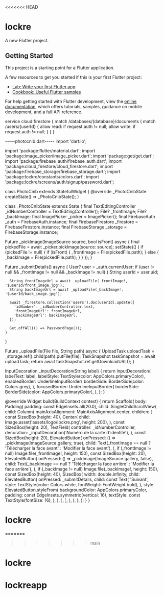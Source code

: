 <<<<<<< HEAD
# lockre

A new Flutter project.

## Getting Started

This project is a starting point for a Flutter application.

A few resources to get you started if this is your first Flutter project:

- [Lab: Write your first Flutter app](https://docs.flutter.dev/get-started/codelab)
- [Cookbook: Useful Flutter samples](https://docs.flutter.dev/cookbook)

For help getting started with Flutter development, view the
[online documentation](https://docs.flutter.dev/), which offers tutorials,
samples, guidance on mobile development, and a full API reference.

service cloud.firestore {
  match /databases/{database}/documents {
    match /users/{userId} {
      allow read: if request.auth != null;
      allow write: if request.auth != null;
    }
  }
}




-----photocnib.dart-----
import 'dart:io';

import 'package:flutter/material.dart';
import 'package:image_picker/image_picker.dart';
import 'package:get/get.dart';
import 'package:firebase_auth/firebase_auth.dart';
import 'package:cloud_firestore/cloud_firestore.dart';
import 'package:firebase_storage/firebase_storage.dart';
import 'package:lockre/constants/colors.dart';
import 'package:lockre/screens/auth/signup/password.dart';

class PhotoCnib extends StatefulWidget {
  @override
  _PhotoCnibState createState() => _PhotoCnibState();
}

class _PhotoCnibState extends State<PhotoCnib> {
  final TextEditingController _idNumberController = TextEditingController();
  File? _frontImage;
  File? _backImage;
  final ImagePicker _picker = ImagePicker();
  final FirebaseAuth _auth = FirebaseAuth.instance;
  final FirebaseFirestore _firestore = FirebaseFirestore.instance;
  final FirebaseStorage _storage = FirebaseStorage.instance;

  Future<void> _pickImage(ImageSource source, bool isFront) async {
    final pickedFile = await _picker.pickImage(source: source);
    setState(() {
      if (pickedFile != null) {
        if (isFront) {
          _frontImage = File(pickedFile.path);
        } else {
          _backImage = File(pickedFile.path);
        }
      }
    });
  }

  Future<void> _submitDetails() async {
    User? user = _auth.currentUser;
    if (user != null && _frontImage != null && _backImage != null) {
      String userId = user.uid;
      
      String frontImageUrl = await _uploadFile(_frontImage!, '$userId/front_image.jpg');
      String backImageUrl = await _uploadFile(_backImage!, '$userId/back_image.jpg');

      await _firestore.collection('users').doc(userId).update({
        'idNumber': _idNumberController.text,
        'frontImageUrl': frontImageUrl,
        'backImageUrl': backImageUrl,
      });

      Get.offAll(() => PasswordPage());
    }
  }

  Future<String> _uploadFile(File file, String path) async {
    UploadTask uploadTask = _storage.ref().child(path).putFile(file);
    TaskSnapshot taskSnapshot = await uploadTask;
    return await taskSnapshot.ref.getDownloadURL();
  }

  InputDecoration _inputDecoration(String label) {
    return InputDecoration(
      labelText: label,
      labelStyle: TextStyle(color: AppColors.primaryColor),
      enabledBorder: UnderlineInputBorder(
        borderSide: BorderSide(color: Colors.grey),
      ),
      focusedBorder: UnderlineInputBorder(
        borderSide: BorderSide(color: AppColors.primaryColor),
      ),
    );
  }

  @override
  Widget build(BuildContext context) {
    return Scaffold(
      body: Padding(
        padding: const EdgeInsets.all(20.0),
        child: SingleChildScrollView(
          child: Column(
            mainAxisAlignment: MainAxisAlignment.center,
            children: [
              const SizedBox(height: 40),
              Center(
                child: Image.asset('assets/logo/lockre.png', height: 200),
              ),
              const SizedBox(height: 20),
              TextField(
                controller: _idNumberController,
                decoration: _inputDecoration('Numéro de la carte d\'identité'),
              ),
              const SizedBox(height: 20),
              ElevatedButton(
                onPressed: () => _pickImage(ImageSource.gallery, true),
                child: Text(_frontImage == null ? 'Télécharger la face avant' : 'Modifier la face avant'),
              ),
              if (_frontImage != null) Image.file(_frontImage!, height: 150),
              const SizedBox(height: 20),
              ElevatedButton(
                onPressed: () => _pickImage(ImageSource.gallery, false),
                child: Text(_backImage == null ? 'Télécharger la face arrière' : 'Modifier la face arrière'),
              ),
              if (_backImage != null) Image.file(_backImage!, height: 150),
              const SizedBox(height: 40),
              SizedBox(
                width: double.infinity,
                child: ElevatedButton(
                  onPressed: _submitDetails,
                  child: const Text(
                    'Suivant',
                    style: TextStyle(color: Colors.white, fontWeight: FontWeight.bold),
                  ),
                  style: ElevatedButton.styleFrom(
                    backgroundColor: AppColors.primaryColor,
                    padding: const EdgeInsets.symmetric(vertical: 16),
                    textStyle: const TextStyle(fontSize: 16),
                  ),
                ),
              ),
            ],
          ),
        ),
      ),
    );
  }
}
# lockre
=======
>>>>>>> main
# lockre
# lockreapp
